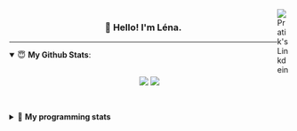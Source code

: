 <!--
<a href="https://twitter.com" target="_blank" rel="nofollow">
 <img align="right" alt="Pratik's Twitter" width="22px" src="https://cdn.jsdelivr.net/npm/simple-icons@v3/icons/twitter.svg" />
</a> 

-->
<a href="https://www.linkedin.com/in/lenagiacalone/" target="_blank" rel="nofollow">
 <img align="right" alt="Pratik's Linkdein" width="22px" src="https://cdn.jsdelivr.net/npm/simple-icons@v3/icons/linkedin.svg" />
</a>



<h3 align="center">👋 Hello! I'm Léna.</h3>

---

<!--
**lgiacalo/lgiacalo** is a ✨ _special_ ✨ repository because its `README.md` (this file) appears on your GitHub profile.

Here are some ideas to get you started:

- 🔭 I’m currently working on ...
- 🌱 I’m currently learning ...
- 👯 I’m looking to collaborate on ...
- 🤔 I’m looking for help with ...
- 💬 Ask me about ...
- 📫 How to reach me: ...
- 😄 Pronouns: ...
- ⚡ Fun fact: ...
-->

<details open>
 <summary> 😇 <b>My Github Stats</b>: </summary>
<br>
<p align = "center">
  <img src = "https://github-readme-stats.vercel.app/api?username=lgiacalo&show_icons=true&theme=nord" width="420">
  <img src = "https://github-readme-stats.vercel.app/api/top-langs/?username=lgiacalo&layout=compact&theme=nord">
</p>
 
<br>
<p align = "center">
  <imp src = "https://github-readme-stats.vercel.app/api/wakatime?username=lgiacalo&theme=nord">
</p>

</details>

<details>
 <summary>🤖 <b>My programming stats</b></summary>
 <br>
 
<!--START_SECTION:waka-->
![Lines of code](https://img.shields.io/badge/From%20Hello%20World%20I%27ve%20Written-999671%20lines%20of%20code-blue)

**🐱 My Github Data** 

> 🏆 1,007 Contributions in the Year 2021
 > 
> 📦 297.1 kB Used in Github's Storage 
 > 
> 🚫 Not Opted to Hire
 > 
> 📜 44 Public Repositories 
 > 
> 🔑 34 Private Repositories  
 > 
**I'm an Early 🐤** 

```text
🌞 Morning    238 commits    ████░░░░░░░░░░░░░░░░░░░░░   17.12% 
🌆 Daytime    548 commits    █████████░░░░░░░░░░░░░░░░   39.42% 
🌃 Evening    502 commits    █████████░░░░░░░░░░░░░░░░   36.12% 
🌙 Night      102 commits    █░░░░░░░░░░░░░░░░░░░░░░░░   7.34%

```
📅 **I'm Most Productive on Thursday** 

```text
Monday       211 commits    ███░░░░░░░░░░░░░░░░░░░░░░   15.18% 
Tuesday      164 commits    ███░░░░░░░░░░░░░░░░░░░░░░   11.8% 
Wednesday    281 commits    █████░░░░░░░░░░░░░░░░░░░░   20.22% 
Thursday     285 commits    █████░░░░░░░░░░░░░░░░░░░░   20.5% 
Friday       203 commits    ███░░░░░░░░░░░░░░░░░░░░░░   14.6% 
Saturday     80 commits     █░░░░░░░░░░░░░░░░░░░░░░░░   5.76% 
Sunday       166 commits    ███░░░░░░░░░░░░░░░░░░░░░░   11.94%

```


📊 **This Week I Spent My Time On** 

```text
⌚︎ Time Zone: Europe/Paris

💬 Programming Languages: 
JavaScript               24 hrs 42 mins      ████████████████████░░░░░   83.19% 
Markdown                 2 hrs 57 mins       ██░░░░░░░░░░░░░░░░░░░░░░░   9.95% 
Bash                     1 hr 24 mins        █░░░░░░░░░░░░░░░░░░░░░░░░   4.74% 
Other                    23 mins             ░░░░░░░░░░░░░░░░░░░░░░░░░   1.31% 
JSON                     12 mins             ░░░░░░░░░░░░░░░░░░░░░░░░░   0.7%

🔥 Editors: 
VS Code                  29 hrs 42 mins      █████████████████████████   100.0%

🐱‍💻 Projects: 
pappers-engine           19 hrs 57 mins      ████████████████░░░░░░░░░   67.21% 
testMDS                  4 hrs 47 mins       ████░░░░░░░░░░░░░░░░░░░░░   16.15% 
works                    2 hrs 57 mins       ██░░░░░░░░░░░░░░░░░░░░░░░   9.95% 
pappers-importers        1 hr 42 mins        █░░░░░░░░░░░░░░░░░░░░░░░░   5.74% 
pappers                  8 mins              ░░░░░░░░░░░░░░░░░░░░░░░░░   0.48%

💻 Operating System: 
Mac                      29 hrs 42 mins      █████████████████████████   100.0%

```

**I Mostly Code in C** 

```text
C                        26 repos            ████████░░░░░░░░░░░░░░░░░   32.1% 
JavaScript               16 repos            █████░░░░░░░░░░░░░░░░░░░░   19.75% 
HTML                     8 repos             ██░░░░░░░░░░░░░░░░░░░░░░░   9.88% 
Shell                    8 repos             ██░░░░░░░░░░░░░░░░░░░░░░░   9.88% 
C++                      4 repos             █░░░░░░░░░░░░░░░░░░░░░░░░   4.94%

```


**Timeline**

![Chart not found](https://raw.githubusercontent.com/lgiacalo/lgiacalo/main/charts/bar_graph.png) 


 Last Updated on 26/08/2021
<!--END_SECTION:waka-->

</details>

